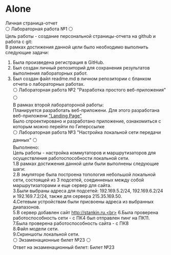 # Alone


Личная страница-отчет<br>
⚪️ Лабораторная работа №1 ⚪️<br>
Цель работы - создание персональной страницы-отчета на github и работа с git:<br>
В рамках достижения данной цели было необходимо выполнить следующие задачи:<br>
1. Была произведена регистрация в GitHub.<br>
2. Был создан личный репозиторий для сохранения результатов выполнения лабораторных работ.<br>
3. Был создан файл readme.md в личном репозитории с бланком отчета о лабораторных работах.<br>
⚪️ Лабораторная работа №2 "Разработка простого веб-приложения" ⚪️<br>
В рамках второй лаборатороной работы:<br>
Планируется разработать веб-приложени. Для этого разработана веб-приложени <a href="https://umarjonhikmatov.wixsite.com/alone">"Landing Page"</a><br>
Было спроектировано и разработано приложение, ознакомиться с которым можно перейти по Гиперссылке<br>
⚪️ Лабораторная работа №3 "Настройка локальной сети передачи данных" ⚪️<br>
Выполнено:<br>
Цель работы - настройка коммутаторов и маршрутизаторов для осуществления работоспособности локальной сети.<br>
1.В рамках достижения данной цели были выполнены следующие шаги:<br>
2.В эмуляторе была построена топология небольшой локальной сети, состоящей из 3 подсетей, соединненых между собой маршрутизаторами и еще сервер для сайта.<br>
3.Были выбраны адреса для подсетей: 192.169.5.2/24, 192.169.6.2/24 и 192.169.7.2/24, также для сервера 215.35.169.50.<br>
4.Сетевым устройствам были присвоены адреса из выбранных диапазонов.<br>
5.В сервер добавлен сайт http://stankin.ru.<br>
6.Была проверена работоспособность сети - с ПК4 был отправлен пинг на ПК11.<br>
7.Была проверена работоспособность сайта - с ПК8<br>
8.Файл модели сети.<br>
9.Скриншоты локальной сети.<br>
⚪️ Экзаменационные билет №23 ⚪️<br>
Ответ на экзаменационный билет: Билет №23<br>
